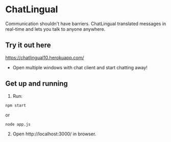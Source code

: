 # ChatLingual
Communication shouldn't have barriers. ChatLingual translated messages in real-time and lets you talk to anyone anywhere. 

## Try it out here
https://chatlingual10.herokuapp.com/
* Open multiple windows with chat client and start chatting away!

## Get up and running
1) Run:
```
npm start
```
or 
```
node app.js
```
2) Open http://localhost:3000/ in browser.


